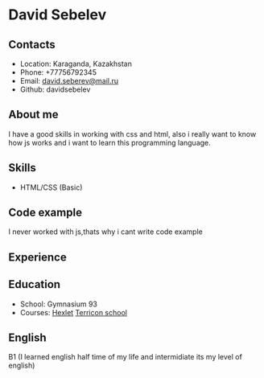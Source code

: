 # David Sebelev
## **Contacts**
- Location: Karaganda, Kazakhstan
- Phone: +77756792345
- Email: david.seberev@mail.ru
- Github: davidsebelev
## **About me**
I have a good skills in working with css and html, also i really want to know how js works and i want to learn this programming language.
## **Skills**
- HTML/CSS (Basic)
## **Code example**
I never worked with js,thats why i cant write code example
## **Experience**

## **Education**
- School: Gymnasium 93
- Courses: 
[Hexlet](https://ru.hexlet.io/courses/layout-designer-basics/lessons/devtools/theory_unit)
[Terricon school](https://terriconschool.kz/ru/frontend)
## **English**
B1 (I learned english half time of my life and intermidiate its my level of english)

